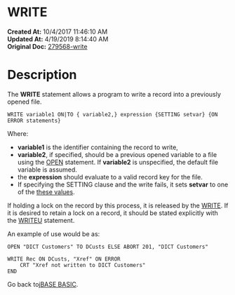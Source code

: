 # WRITE

**Created At:** 10/4/2017 11:46:10 AM  
**Updated At:** 4/19/2019 8:14:40 AM  
**Original Doc:** [279568-write](https://docs.jbase.com/36868-jbase-basic/279568-write)  


# Description

The **WRITE** statement allows a program to write a record into a previously opened file.

```
WRITE variable1 ON|TO { variable2,} expression {SETTING setvar} {ON ERROR statements}
```

Where:

- **variable1** is the identifier containing the record to write,
- **variable2**, if specified, should be a previous opened variable to a file using the [OPEN](277537-open) statement. If **variable2** is unspecified, the default file variable is assumed.
- the **expression** should evaluate to a valid record key for the file.
- If specifying the SETTING clause and the write fails, it sets **setvar** to one of the [these values](277647-increamental-file-errors).


If holding a lock on the record by this process, it is released by the [WRITE](279568-write). If it is desired to retain a lock on a record, it should be stated explicitly with the [WRITEU](279573-writeu) statement.

An example of use would be as:

```
OPEN "DICT Customers" TO DCusts ELSE ABORT 201, "DICT Customers"

WRITE Rec ON DCusts, "Xref" ON ERROR
    CRT "Xref not written to DICT Customers"
END
```



Go back to[jBASE BASIC](263498-jbase-basic).
